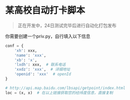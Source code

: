 # 某高校自动打卡脚本

> 正在开发中，24日测试完毕后进行自动化打包发布

你需要创建一个priv.py，自行填入以下信息
```python
conf = {
    'xh': xxx,
    'name': 'xxx',
    'xb': 'x',
    'lxdh': xxx,  # 联系电话
    'xxdz': 'xxx',  # 详细地址
    'openid': 'xxx'  # openId
}

# http://api.map.baidu.com/lbsapi/getpoint/index.html
loc = (x, x)  # 在以上链接获取您的经纬度信息，直接复制
```